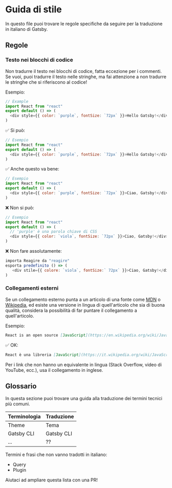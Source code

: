 # Guida di stile

In questo file puoi trovare le regole specifiche da seguire per la traduzione in italiano di Gatsby.

## Regole

### Testo nei blocchi di codice

Non tradurre il testo nei blocchi di codice, fatta eccezione per i commenti. Se vuoi, puoi tradurre il testo nelle stringhe, ma fai attenzione a non tradurre le stringhe che si riferiscono al codice!

Esempio:

```js
// Example
import React from "react"
export default () => (
  <div style={{ color: `purple`, fontSize: `72px` }}>Hello Gatsby!</div>
)
```

✅ Si può:

```js
// Esempio
import React from "react"
export default () => (
  <div style={{ color: `purple`, fontSize: `72px` }}>Hello Gatsby!</div>
)
```

✅ Anche questo va bene:

```js
// Esempio
import React from "react"
export default () => (
  <div style={{ color: `purple`, fontSize: `72px` }}>Ciao, Gatsby!</div>
)
```

❌ Non si può:

```js
// Esempio
import React from "react"
export default () => (
  // 'purple' è una parola chiave di CSS
  <div style={{ color: `viola`, fontSize: `72px` }}>Ciao, Gatsby!</div>
)
```

❌ Non fare assolutamente:

```js
importa Reagire da "reagire"
esporta predefinito () => (
   <div stile={{ colore: `viola`, fontSize:` 72px` }}>Ciao, Gatsby!</div>
)
```

### Collegamenti esterni

Se un collegamento esterno punta a un articolo di una fonte come [MDN] o [Wikipedia], ed esiste una versione in lingua di quell'articolo che sia di buona qualità, considera la possibilità di far puntare il collegamento a quell'articolo.

[mdn]: https://developer.mozilla.org/it/
[wikipedia]: https://it.wikipedia.org/wiki/Pagina_principale

Esempio:

```md
React is an open source [JavaScript](https://en.wikipedia.org/wiki/JavaScript) library.
```

✅ OK:

```md
React è una libreria [JavaScript](https://it.wikipedia.org/wiki/JavaScript) open source.
```

Per i link che non hanno un equivalente in lingua (Stack Overflow, video di YouTube, ecc.), usa il collegamento in inglese.

## Glossario

In questa sezione puoi trovare una guida alla traduzione dei termini tecnici più comuni.

| Terminologia | Traduzione |
| ------------ | ---------- |
| Theme        | Tema       |
| Gatsby CLI   | Gatsby CLI |
| ...          | ??         |

Termini e frasi che non vanno tradotti in italiano:

- Query
- Plugin

Aiutaci ad ampliare questa lista con una PR!
